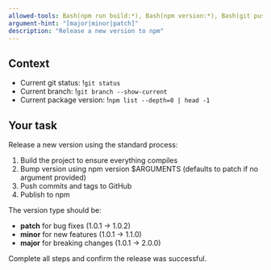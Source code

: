 ```yaml
---
allowed-tools: Bash(npm run build:*), Bash(npm version:*), Bash(git push:*), Bash(npm publish:*)
argument-hint: "[major|minor|patch]"
description: "Release a new version to npm"
---
```


## Context

- Current git status: !`git status`
- Current branch: !`git branch --show-current`
- Current package version: !`npm list --depth=0 | head -1`

## Your task

Release a new version using the standard process:

1. Build the project to ensure everything compiles
2. Bump version using npm version $ARGUMENTS (defaults to patch if no argument provided)
3. Push commits and tags to GitHub
4. Publish to npm

The version type should be:
- **patch** for bug fixes (1.0.1 → 1.0.2)
- **minor** for new features (1.0.1 → 1.1.0) 
- **major** for breaking changes (1.0.1 → 2.0.0)

Complete all steps and confirm the release was successful.